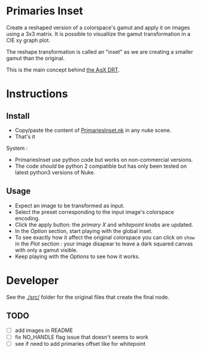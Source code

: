 # Primaries Inset

Create a reshaped version of a colorspace's gamut and apply it on images using
a 3x3 matrix. It is possible to visuallize the gamut transformation in a 
CIE xy graph plot.

The reshape transformation is called an "inset" as we are creating a smaller
gamut than the original.

This is the main concept behind [the AgX DRT](https://github.com/MrLixm/AgXc).


# Instructions

## Install

- Copy/paste the content of [PrimariesInset.nk](PrimariesInset.nk) in any nuke
scene.
- That's it

System :
- PrimariesInset use python code but works on non-commercial versions.
- The code _should_ be python 2 compatible but has only been tested on latest
python3 versions of Nuke.

## Usage

- Expect an image to be transformed as input.
- Select the preset corresponding to the input image's colorspace encoding.
- Click the apply button: the _primary X_ and _whitepoint_ knobs are updated.
- In the _Option_ section, start playing with the global inset.
- To see exactly how it affect the original colorspace you can click on `show` 
in the _Plot_ section : your image disapear to leave a dark squared canvas with
only a gamut visible.
- Keep playing with the _Options_ to see how it works.

# Developer

See the [./src/](./src) folder for the original files that create the final node.

## TODO

- [ ] add images in README
- [ ] fix NO_HANDLE flag issue that doesn't seems to work
- [ ] see if need to add primaries offset like for whitepoint